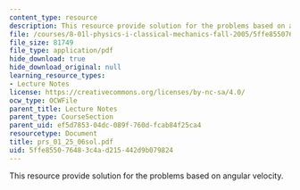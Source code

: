 ```yaml
---
content_type: resource
description: This resource provide solution for the problems based on angular velocity.
file: /courses/8-01l-physics-i-classical-mechanics-fall-2005/5ffe855076483c4ad215442d9b079824_prs_01_25_06sol.pdf
file_size: 81749
file_type: application/pdf
hide_download: true
hide_download_original: null
learning_resource_types:
- Lecture Notes
license: https://creativecommons.org/licenses/by-nc-sa/4.0/
ocw_type: OCWFile
parent_title: Lecture Notes
parent_type: CourseSection
parent_uid: ef5d7853-04dc-089f-760d-fcab84f25ca4
resourcetype: Document
title: prs_01_25_06sol.pdf
uid: 5ffe8550-7648-3c4a-d215-442d9b079824
---
```

This resource provide solution for the problems based on angular velocity.